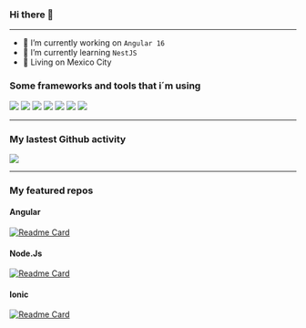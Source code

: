 ### Hi there 👋

<!--
**AlonsoK28/AlonsoK28** is a ✨ _special_ ✨ repository because its `README.md` (this file) appears on your GitHub profile.
-->
-------
  
- 🔭 I’m currently working on `Angular 16`
- 🌱 I’m currently learning `NestJS`
- 🌇 Living on Mexico City 

### Some frameworks and tools that i´m using
<p>
    <img src="https://img.shields.io/badge/-Angular-D22128?style=flat-square&logo=Angular&logoColor=white"/>
    <img src="https://img.shields.io/badge/-Visual%20Studio%20Code-23A9F2?style=flat-square&logo=Visual%20Studio%20Code&logoColor=white"/>
    <img src="https://img.shields.io/badge/-Github-181717?style=flat-square&logo=GitHub&logoColor=white"/>
    <img src="https://img.shields.io/badge/-WebPack-1C78C0?style=flat-square&logo=WebPack&logoColor=white"/>
    <img src="https://img.shields.io/badge/-Git-F44D27?style=flat-square&logo=Git&logoColor=white"/>
    <img src="https://img.shields.io/badge/-NPM-CB3837?style=flat-square&logo=NPM&logoColor=white"/>
    <img src="https://img.shields.io/badge/-Trello-0079BF?style=flat-square&logo=Trello&logoColor=white"/>
  </p>

-------
### My lastest Github activity

<p>
    <img align="center" src="https://github-readme-stats.vercel.app/api?username=alonsok28&count_private=true&show_icons=true&theme=radical">
</p>

-------

### My featured repos
#### Angular
[![Readme Card](https://github-readme-stats.vercel.app/api/pin/?username=AlonsoK28&repo=ng-node-express-example&show_owner=false)](https://github.com/AlonsoK28/ng-node-express-example)

#### Node.Js

[![Readme Card](https://github-readme-stats.vercel.app/api/pin/?username=AlonsoK28&repo=node-express-example&show_owner=false)](https://github.com/AlonsoK28/node-express-example)

#### Ionic

[![Readme Card](https://github-readme-stats.vercel.app/api/pin/?username=AlonsoK28&repo=ionic-cordova-camera-example&show_owner=false)](https://github.com/AlonsoK28/ionic-cordova-camera-example)
